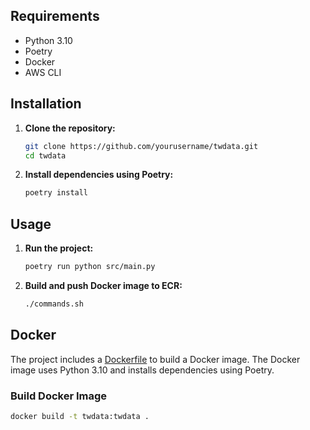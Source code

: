 
## Requirements
- Python 3.10
- Poetry
- Docker
- AWS CLI

## Installation

1. **Clone the repository:**
    ```sh
    git clone https://github.com/yourusername/twdata.git
    cd twdata
    ```

2. **Install dependencies using Poetry:**
    ```sh
    poetry install
    ```

## Usage

1. **Run the project:**
    ```sh
    poetry run python src/main.py
    ```

2. **Build and push Docker image to ECR:**
    ```sh
    ./commands.sh
    ```

## Docker

The project includes a [Dockerfile](http://_vscodecontentref_/3) to build a Docker image. The Docker image uses Python 3.10 and installs dependencies using Poetry.

### Build Docker Image
```sh
docker build -t twdata:twdata .
